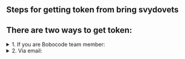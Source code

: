 ## Steps for getting token from bring svydovets

## There are two ways to get token:

<details>
<summary> 1. If you are Bobocode team member: </summary> 
  
<br>
 Go to Slack Java Ultimate 2022 workspace  
<br>
 Choose yourself, and send to yourself this message    
```
bring-svydovets-token
```
![Screenshot 2022-08-05 234421](https://user-images.githubusercontent.com/55089853/183160218-3c740076-c799-4ce1-86fb-981062a05bd1.png)
![Screenshot 2022-08-05 234506](https://user-images.githubusercontent.com/55089853/183161808-adfaa554-1489-4537-9da4-582c2c5fef7f.png)
</details>

<details>
<summary> 2. Via email: </summary> 

Send an email on:

```
bring.svydovets.team@gmail.com
```
  
Title:
```
Provide me bring token
```
Body:
```
bring-svydovets-token
```
![Screenshot 2022-08-06 011347](https://user-images.githubusercontent.com/55089853/183218300-a2d2c65f-f909-4c9d-ab54-9006e6e33077.png)
  
and in one minute you will get required tocken. If in one minute you will not get an email with a response, please, check spam box.

</details>

